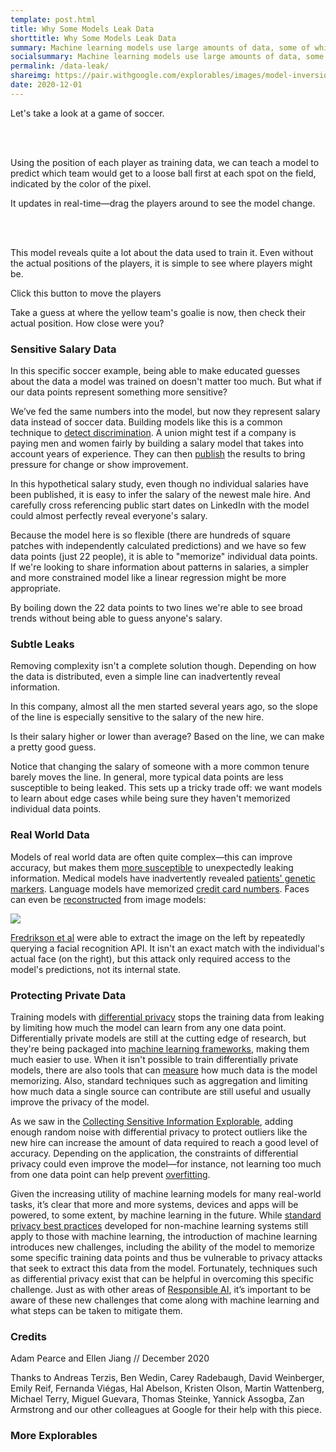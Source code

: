 ```yaml
---
template: post.html
title: Why Some Models Leak Data
shorttitle: Why Some Models Leak Data
summary: Machine learning models use large amounts of data, some of which can be sensitive. If they're not trained correctly, sometimes that data is inadvertently revealed.
socialsummary: Machine learning models use large amounts of data, some of which can be sensitive. If they're not trained correctly, sometimes that data is inadvertently revealed.
permalink: /data-leak/
shareimg: https://pair.withgoogle.com/explorables/images/model-inversion.png
date: 2020-12-01
---
```



<link rel="stylesheet" href="style.css">


Let's take a look at a game of soccer. 
<link rel="stylesheet" href="style.css">

<div id='field-grass' class='field'></div>

<br></br> 

Using the position of each player as training data, we can teach a model to predict which team would get to a loose ball first at each spot on the field, indicated by the color of the pixel.

<div id='field-prediction' class='field'></div>

It updates in real-time—drag the players around to see the model change.

<br></br> 

This model reveals quite a lot about the data used to train it. Even without the actual positions of the players, it is simple to see where players might be.   

<div id='field-playerless' class='field'></div>

Click this button to <span class="button" id="player-button">move the players</span> 

Take a guess at where the yellow team's goalie is now, then check their actual position. How close were you?

<h3>Sensitive Salary Data</h3>

In this specific soccer example, being able to make educated guesses about the data a model was trained on doesn't matter too much. But what if our data points represent something more sensitive?

<div id='field-scatter' class='field'></div>

We’ve fed the same numbers into the model, but now they represent salary data instead of soccer data. Building models like this is a common technique to [detect discrimination](https://www.eeoc.gov/laws/guidance/section-10-compensation-discrimination#c.%20Using%20More%20Sophisticated%20Statistical%20Techniques%20to%20Evaluate). A union might test if a company is paying men and women fairly by building a salary model that takes into account years of experience. They can then [publish](https://postguild.org/2019-pay-study/) the results to bring pressure for change or show improvement.

In this hypothetical salary study, even though no individual salaries have been published, it is easy to infer the salary of the newest male hire. And carefully cross referencing public start dates on LinkedIn with the model could almost perfectly reveal everyone's salary.

Because the model here is so flexible (there are hundreds of square patches with independently calculated predictions) and we have so few data points (just 22 people), it is able to "memorize" individual data points. If we're looking to share information about patterns in salaries, a simpler and more constrained model like a linear regression might be more appropriate. 

<div id='field-regression' class='field'></div>

By boiling down the 22 data points to two lines we're able to see broad trends without being able to guess anyone's salary.
 
<h3>Subtle Leaks</h3>

Removing complexity isn't a complete solution though. Depending on how the data is distributed, even a simple line can inadvertently reveal information.

<div id='field-regression-leak' class='field'></div>

In this company, almost all the men started several years ago, so the slope of the line is especially sensitive to the salary of the new hire. 

Is their salary <span class="button" id="high-button">higher or lower</span> than average? Based on the line, we can make a pretty good guess.

Notice that changing the salary of someone with a more common tenure barely moves the line. In general, more typical data points are less susceptible to being leaked. This sets up a tricky trade off: we want models to learn about edge cases while being sure they haven't memorized individual data points.

<h3>Real World Data</h3>

Models of real world data are often quite complex—this can improve accuracy, but makes them [more susceptible](https://blog.tensorflow.org/2020/06/introducing-new-privacy-testing-library.html) to unexpectedly leaking information. Medical models have inadvertently revealed [patients' genetic markers](https://www.ncbi.nlm.nih.gov/pmc/articles/PMC4827719/). Language models have memorized [credit card numbers](https://bair.berkeley.edu/blog/2019/08/13/memorization/). Faces can even be [reconstructed](https://rist.tech.cornell.edu/papers/mi-ccs.pdf) from image models: 

<div class='face-container'><img src='face.png'></div>

[Fredrikson et al](https://rist.tech.cornell.edu/papers/mi-ccs.pdf) were able to extract the image on the left by repeatedly querying a facial recognition API. It isn't an exact match with the individual's actual face (on the right), but this attack only required access to the model's predictions, not its internal state.  

<h3>Protecting Private Data</h3>

Training models with [differential privacy](http://www.cleverhans.io/privacy/2018/04/29/privacy-and-machine-learning.html) stops the training data from leaking by limiting how much the model can learn from any one data point. Differentially private models are still at the cutting edge of research, but they're being packaged into [machine learning frameworks](https://blog.tensorflow.org/2019/03/introducing-tensorflow-privacy-learning.html), making them much easier to use. When it isn't possible to train differentially private models, there are also tools that can [measure](https://github.com/tensorflow/privacy/tree/master/tensorflow_privacy/privacy/membership_inference_attack) how much data is the model memorizing. Also, standard techniques such as aggregation and limiting how much data a single source can contribute are still useful and usually improve the privacy of the model.

As we saw in the [Collecting Sensitive Information Explorable](https://pair.withgoogle.com/explorables/anonymization/), adding enough random noise with differential privacy to protect outliers like the new hire  can increase the amount of data required to reach a good level of accuracy. Depending on the application, the constraints of differential privacy could even improve the model—for instance, not learning too much from one data point can help prevent [overfitting](https://openreview.net/forum?id=r1xyx3R9tQ). 
 
Given the increasing utility of machine learning models for many real-world tasks, it’s clear that more and more systems, devices and apps will be powered, to some extent, by machine learning in the future. While [standard privacy best practices](https://owasp.org/www-project-top-ten/) developed for non-machine learning systems still apply to those with machine learning, the introduction of machine learning introduces new challenges, including the ability of the model to memorize some specific training data points and thus be vulnerable to privacy attacks that seek to extract this data from the model. Fortunately, techniques such as differential privacy exist that can be helpful in overcoming this specific challenge. Just as with other areas of [Responsible AI](https://ai.google/responsibilities/responsible-ai-practices/), it’s important to be aware of these new challenges that come along with machine learning and what steps can be taken to mitigate them. 


<h3>Credits</h3>

Adam Pearce and Ellen Jiang // December 2020

Thanks to Andreas Terzis, Ben Wedin, Carey Radebaugh, David Weinberger, Emily Reif, Fernanda Viégas, Hal Abelson, Kristen Olson, Martin Wattenberg, Michael Terry, Miguel Guevara, Thomas Steinke, Yannick Assogba, Zan Armstrong and our other colleagues at Google for their help with this piece.


<h3>More Explorables</h3>

<p id='recirc'></p>


<script src='../third_party/d3_.js'></script>
<script src='../third_party/simple-statistics.min.js'></script>
<script src='players0.js'></script>
<script src='script.js'></script>


<script src='../third_party/recirc.js'></script>